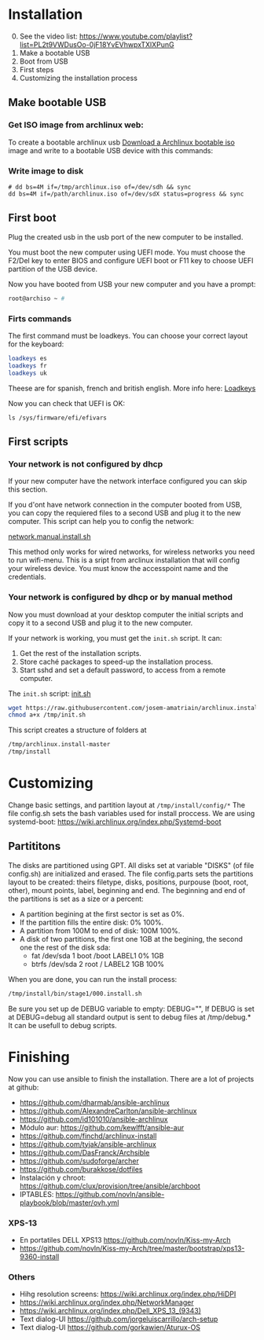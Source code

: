 # Installation

0. See the video list: https://www.youtube.com/playlist?list=PL2t9VWDusOo-0jF18YvEVhwpxTXlXPunG
1. Make a bootable USB
1. Boot from USB
1. First steps
1. Customizing the installation process

## Make bootable USB

### Get ISO image from archlinux web: 

To create a bootable archlinux usb
[Download a Archlinux bootable iso](https://www.archlinux.org/download/) image and write to a bootable USB device with this commands:

### Write image to disk

```
# dd bs=4M if=/tmp/archlinux.iso of=/dev/sdh && sync
dd bs=4M if=/path/archlinux.iso of=/dev/sdX status=progress && sync
```

## First boot

Plug the created usb in the usb port of the new computer to be installed.

You must boot the new computer using UEFI mode. You must choose the F2/Del key to enter BIOS and configure UEFI boot or F11 key to choose UEFI partition of the USB device.

Now you have booted from USB your new computer and you have a prompt:

```bash 
root@archiso ~ #
```

### Firts commands

The first command must be loadkeys. You can choose your correct layout for the keyboard:

```bash
loadkeys es
loadkeys fr
loadkeys uk
```

Theese are for spanish, french and british english. More info here: 
[Loadkeys](https://wiki.archlinux.org/index.php/Linux_console/Keyboard_configuration#Loadkeys)

Now you can check that UEFI is OK:

```
ls /sys/firmware/efi/efivars
```

##  First scripts

### Your network is not configured by dhcp

If your new computer have the network interface configured you can skip this section.

If you d'ont have network connection in the computer booted from USB, you can copy the requiered files to a second USB and plug it to the new computer.
This script can help you to config the network:

[network.manual.install.sh](https://raw.githubusercontent.com/josem-amatriain/archlinux.install/master/network.manual.install.sh)

This method only works for wired networks, for wireless networks you need to run wifi-menu. This is a sript from arclinux installation that will config your wireless device. You must know the accesspoint name and the credentials.

### Your network is configured by dhcp or by manual method

Now you must download at your desktop computer the initial scripts and
copy it to a second USB and plug it to the new computer.

If your network is working, you must get the ```init.sh``` script. It can:
1. Get the rest of the installation scripts.
1. Store caché packages to speed-up the installation process.
1. Start sshd and set a default password, to access from a remote computer.

The ```init.sh``` script:
[init.sh](https://raw.githubusercontent.com/josem-amatriain/archlinux.install/master/init.sh)

```bash
wget https://raw.githubusercontent.com/josem-amatriain/archlinux.install/master/init.sh -O /tmp/init.sh
chmod a+x /tmp/init.sh
```

This script creates a structure of folders at 

```bash 
/tmp/archlinux.install-master
/tmp/install
```

# Customizing

Change basic settings, and partition layout at ```/tmp/install/config/*```
The file config.sh sets the bash variables used for install proccess.
We are using systemd-boot: https://wiki.archlinux.org/index.php/Systemd-boot

## Partititons

The disks are partitioned using GPT. All disks set at variable "DISKS" (of file config.sh) are initialized and erased.
The file config.parts sets the partitions layout to be created: theirs filetype, disks, positions, purpouse (boot, root, other), mount points, label, beginning and end. The beginning and end  of the partitions is set as a size or a percent:
 * A partition begining at the first sector is set as 0%. 
 * If the partition fills the entire disk: 0% 100%.
 * A partition from 100M to end of disk: 100M 100%.
 * A disk of two partitions, the first one 1GB at the begining, the second one the rest of the disk sda:
   + fat      /dev/sda 1 boot  /boot LABEL1  0% 1GB
   + btrfs    /dev/sda 2 root  /     LABEL2  1GB 100%
  

When you are done, you can run the install process:

```bash
/tmp/install/bin/stage1/000.install.sh 
```

Be sure you set up  de DEBUG variable to empty: DEBUG="", If DEBUG is set at DEBUG=debug all standard output is sent to debug files at /tmp/debug.* It can be usefull to debug scripts.


# Finishing

Now you can use ansible to finish the installation.
There are a lot of projects at github: 

* https://github.com/dharmab/ansible-archlinux
* https://github.com/AlexandreCarlton/ansible-archlinux
* https://github.com/id101010/ansible-archlinux
* Módulo aur: https://github.com/kewlfft/ansible-aur
* https://github.com/finchd/archlinux-install
* https://github.com/tyjak/ansible-archlinux
* https://github.com/DasFranck/Archsible
* https://github.com/sudoforge/archer
* https://github.com/burakkose/dotfiles
* Instalación y chroot: https://github.com/clux/provision/tree/ansible/archboot
* IPTABLES: https://github.com/novln/ansible-playbook/blob/master/ovh.yml

### XPS-13
* En portatiles DELL XPS13 https://github.com/novln/Kiss-my-Arch
* https://github.com/novln/Kiss-my-Arch/tree/master/bootstrap/xps13-9360-install



### Others 

* Hihg resolution screens: https://wiki.archlinux.org/index.php/HiDPI
* https://wiki.archlinux.org/index.php/NetworkManager
* https://wiki.archlinux.org/index.php/Dell_XPS_13_(9343)
* Text dialog-UI https://github.com/jorgeluiscarrillo/arch-setup
* Text dialog-UI https://github.com/gorkawien/Aturux-OS


